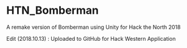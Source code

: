 # HTN_Bomberman
A remake version of Bomberman using Unity for Hack the North 2018

Edit (2018.10.13) : Uploaded to GitHub for Hack Western Application
